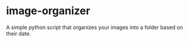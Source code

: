 # image-organizer
A simple python script that organizes your images into a folder based on their date.

